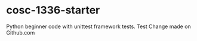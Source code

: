 # cosc-1336-starter
Python beginner code with unittest framework tests.
Test Change made on Github.com
